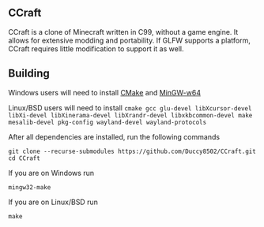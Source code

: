 ## CCraft
CCraft is a clone of Minecraft written in C99, without a game engine. It allows for extensive modding and portability. If GLFW supports a platform, CCraft requires little modification to support it as well.

## Building
Windows users will need to install [CMake](https://cmake.org/download) and [MinGW-w64](https://github.com/niXman/mingw-builds-binaries/releases/latest)

Linux/BSD users will need to install `cmake gcc glu-devel libXcursor-devel libXi-devel libXinerama-devel libXrandr-devel libxkbcommon-devel make mesalib-devel pkg-config wayland-devel wayland-protocols`

After all dependencies are installed, run the following commands
```
git clone --recurse-submodules https://github.com/Duccy8502/CCraft.git
cd CCraft
```
If you are on Windows run
```
mingw32-make
```
If you are on Linux/BSD run
```
make
```
